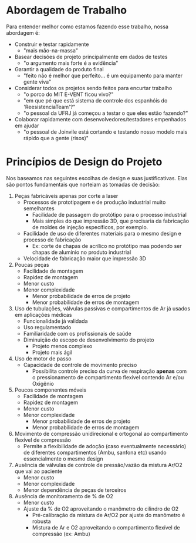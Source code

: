 # Abordagem de Trabalho

Para entender melhor como estamos fazendo esse trabalho, nossa abordagem é:

-   Construir e testar rapidamente
    -   "mais mão-na-massa"
-   Basear decisões de projeto principalmente em dados de testes
    -   "o argumento mais forte é a evidência"
-   Garantir a qualidade do produto final
    -   "feito não é melhor que perfeito... é um equipamento para manter gente viva"
-   Considerar todos os projetos sendo feitos para encurtar trabalho
    -   "o porco do MIT E-VENT ficou vivo?"
    -   "em que pé que está sistema de controle dos espanhóis do 'ReesistenciaTeam'?"
    -   "o pessoal da UFRJ já começou a testar o que eles estão fazendo?"
-   Colaborar rapidamente com desenvolvedores/testadores empenhados em ajudar
    -   "o pessoal de Joinvile está cortando e testando nosso modelo mais rápido que a gente (risos)"

# Princípios de Design do Projeto

Nos baseamos nas seguintes escolhas de design e suas justificativas. Elas são pontos fundamentais que norteiam as tomadas de decisão:

1.  Peças fabricáveis apenas por corte a laser
    -   Processos de prototipagem e de produção industrial muito semelhantes
        -   Facilidade de passagem do protótipo para o processo industrial
        -   Mais simples do que impressão 3D, que precisaria da fabricação de moldes de injeção específicos, por exemplo.
    -   Facilidade de uso de diferentes materiais para o mesmo design e processo de fabricação
        -   Ex: corte de chapas de acrílico no protótipo mas podendo ser chapas de alumínio no produto industrial
    -   Velocidade de fabricação maior que impressão 3D
2.  Poucas peças
    -   Facilidade de montagem
    -   Rapidez de montagem
    -   Menor custo
    -   Menor complexidade
        -   Menor probabilidade de erros de projeto
        -   Menor probabilidade de erros de montagem
3.  Uso de tubulações, válvulas passivas e compartimentos de Ar já usados em aplicações médicas
    -   Funcionalidade já validada
    -   Uso regulamentado
    -   Familiaridade com os profissionais de saúde
    -   Diminuição do escopo de desenvolvimento do projeto
        -   Projeto menos complexo
        -   Projeto mais ágil
4.  Uso de motor de passo
    -   Capacidade de controle de movimento preciso
        -   Possibilita controle preciso da curva de respiração **apenas** com o pressionamento de compartimento flexível contendo Ar e/ou Oxigênio
5.  Poucos componentes móveis
    -   Facilidade de montagem
    -   Rapidez de montagem
    -   Menor custo
    -   Menor complexidade
        -   Menor probabilidade de erros de projeto
        -   Menor probabilidade de erros de montagem
6.  Movimento de compressão unidirecional e ortogonal ao compartimento flexível de compressão
    -   Permite a flexibilidade de adoção (caso eventualmente necessário) de diferentes compartimentos (Ambu, sanfona etc) usando essencialmente o mesmo design
7.  Ausência de válvulas de controle de pressão/vazão da mistura Ar/O2 que vai ao paciente
    -   Menor custo
    -   Menor complexidade
    -   Menor dependência de peças de terceiros
8.  Ausência de monitoramento de % de O2
    -   Menor custo
    -   Ajuste da % de O2 aproveitando o manômetro do cilindro de O2
        -   Pré-calibração da mistura de Ar/O2 por ajuste do manômetro é robusta
        -   Mistura de Ar e O2 aproveitando o compartimento flexível de compressão (ex: Ambu)
